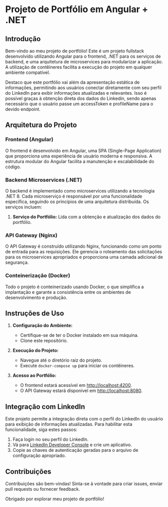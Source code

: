 # Projeto de Portfólio em Angular + .NET

## Introdução

Bem-vindo ao meu projeto de portfólio! Este é um projeto fullstack desenvolvido utilizando Angular para o frontend, .NET para os serviços de backend, e uma arquitetura de microservices para modularizar a aplicação. A utilização de contêineres facilita a execução do projeto em qualquer ambiente compatível.

Destaco que este portfólio vai além da apresentação estática de informações, permitindo aos usuários conectar diretamente com seu perfil do LinkedIn para exibir informações atualizadas e relevantes. Isso é possível graças à obtenção direta dos dados do Linkedin, sendo apenas necessário que o usuário passe um accessToken e profileName para o devido endpoint.

## Arquitetura do Projeto

### Frontend (Angular)

O frontend é desenvolvido em Angular, uma SPA (Single-Page Application) que proporciona uma experiência de usuário moderna e responsiva. A estrutura modular do Angular facilita a manutenção e escalabilidade do código.

### Backend Microservices (.NET)

O backend é implementado como microservices utilizando a tecnologia .NET 8. Cada microserviço é responsável por uma funcionalidade específica, seguindo os princípios de uma arquitetura distribuída. Os serviços incluem:

1. **Serviço do Portfólio:** Lida com a obtenção e atualização dos dados do portfólio.

### API Gateway (Nginx)

O API Gateway é construído utilizando Nginx, funcionando como um ponto de entrada para as requisições. Ele gerencia o roteamento das solicitações para os microservices apropriados e proporciona uma camada adicional de segurança.

### Conteinerização (Docker)

Todo o projeto é conteinerizado usando Docker, o que simplifica a implantação e garante a consistência entre os ambientes de desenvolvimento e produção.

## Instruções de Uso

1. **Configuração do Ambiente:**
   - Certifique-se de ter o Docker instalado em sua máquina.
   - Clone este repositório.

2. **Execução do Projeto:**
   - Navegue até o diretório raiz do projeto.
   - Execute `docker-compose up` para iniciar os contêineres.

3. **Acesso ao Portfólio:**
   - O frontend estará acessível em [http://localhost:4200](http://localhost:4200).
   - O API Gateway estará disponível em [http://localhost:8080](http://localhost:8080).

## Integração com LinkedIn

Este projeto permite a integração direta com o perfil do LinkedIn do usuário para exibição de informações atualizadas. Para habilitar esta funcionalidade, siga estes passos:

1. Faça login no seu perfil do LinkedIn.
2. Vá para [LinkedIn Developer Console](https://www.linkedin.com/developers/) e crie um aplicativo.
3. Copie as chaves de autenticação geradas para o arquivo de configuração apropriado.

## Contribuições

Contribuições são bem-vindas! Sinta-se à vontade para criar issues, enviar pull requests ou fornecer feedback.

Obrigado por explorar meu projeto de portfólio!
